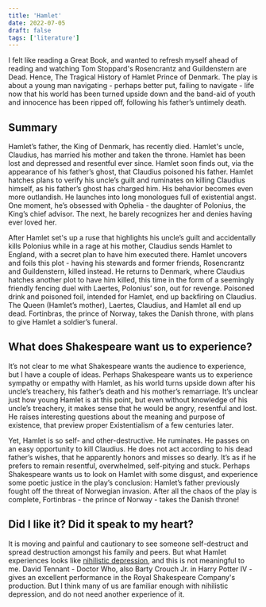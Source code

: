 ```yaml
---
title: 'Hamlet'
date: 2022-07-05
draft: false
tags: ['literature']
---
```


I felt like reading a Great Book, and wanted to refresh myself ahead of reading and watching Tom Stoppard's Rosencrantz and Guildenstern are Dead. Hence, The Tragical History of Hamlet Prince of Denmark. The play is about a young man navigating - perhaps better put, failing to navigate - life now that his world has been turned upside down and the band-aid of youth and innocence has been ripped off, following his father’s untimely death.

## Summary

Hamlet’s father, the King of Denmark, has recently died. Hamlet's uncle, Claudius, has married his mother and taken the throne. Hamlet has been lost and depressed and resentful ever since. Hamlet soon finds out, via the appearance of his father’s ghost, that Claudius poisoned his father. Hamlet hatches plans to verify his uncle’s guilt and ruminates on killing Claudius himself, as his father’s ghost has charged him. His behavior becomes even more outlandish. He launches into long monologues full of existential angst. One moment, he’s obsessed with Ophelia - the daughter of Polonius, the King’s chief advisor. The next, he barely recognizes her and denies having ever loved her.

After Hamlet set's up a ruse that highlights his uncle’s guilt and accidentally kills Polonius while in a rage at his mother, Claudius sends Hamlet to England, with a secret plan to have him executed there. Hamlet uncovers and foils this plot - having his stewards and former friends, Rosencrantz and Guildenstern, killed instead. He returns to Denmark, where Claudius hatches another plot to have him killed, this time in the form of a seemingly friendly fencing duel with Laertes, Polonius’ son, out for revenge. Poisoned drink and poisoned foil, intended for Hamlet, end up backfiring on Claudius. The Queen (Hamlet’s mother), Laertes, Claudius, and Hamlet all end up dead. Fortinbras, the prince of Norway, takes the Danish throne, with plans to give Hamlet a soldier’s funeral.

## What does Shakespeare want us to experience?

It’s not clear to me what Shakespeare wants the audience to experience, but I have a couple of ideas. Perhaps Shakespeare wants us to experience sympathy or empathy with Hamlet, as his world turns upside down after his uncle’s treachery, his father’s death and his mother’s remarriage. It’s unclear just how young Hamlet is at this point, but even without knowledge of his uncle’s treachery, it makes sense that he would be angry, resentful and lost. He raises interesting questions about the meaning and purpose of existence, that preview proper Existentialism of a few centuries later.

Yet, Hamlet is so self- and other-destructive. He ruminates. He passes on an easy opportunity to kill Claudius. He does not act according to his dead father’s wishes, that he apparently honors and misses so dearly. It’s as if he prefers to remain resentful, overwhelmed, self-pitying and stuck. Perhaps Shakespeare wants us to look on Hamlet with some disgust, and experience some poetic justice in the play’s conclusion: Hamlet’s father previously fought off the threat of Norwegian invasion. After all the chaos of the play is complete, Fortinbras - the prince of Norway - takes the Danish throne!

## Did I like it? Did it speak to my heart?

It is moving and painful and cautionary to see someone self-destruct and spread destruction amongst his family and peers. But what Hamlet experiences looks like [nihilistic depression](https://meaningness.com/emotional-dynamics-of-nihilism#depression), and this is not meaningful to me. David Tennant - Doctor Who, also Barty Crouch Jr. in Harry Potter IV - gives an excellent performance in the Royal Shakespeare Company's production. But I think many of us are familiar enough with nihilistic depression, and do not need another experience of it.

